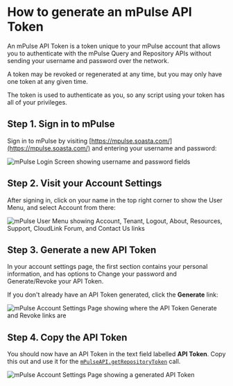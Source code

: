 # How to generate an mPulse API Token

An mPulse API Token is a token unique to your mPulse account that allows you to authenticate with
the mPulse Query and Repository APIs without sending your username and password over the network.

A token may be revoked or regenerated at any time, but you may only have one token at any given
time.

The token is used to authenticate as you, so any script using your token has all of your privileges.

## Step 1. Sign in to mPulse

Sign in to mPulse by visiting [https://mpulse.soasta.com/](https://mpulse.soasta.com/) and entering
your username and password:

![mPulse Login Screen showing username and password fields](images/mpulse-login-screen.png)


## Step 2. Visit your Account Settings

After signing in, click on your name in the top right corner to show the User Menu, and select
Account from there:

![mPulse User Menu showing Account, Tenant, Logout, About, Resources, Support, CloudLink Forum, and Contact Us links](images/mpulse-account-menu.png)


## Step 3. Generate a new API Token

In your account settings page, the first section contains your personal information, and has options
to Change your password and Generate/Revoke your API Token.

If you don't already have an API Token generated, click the **Generate** link:

![mPulse Account Settings Page showing where the API Token Generate and Revoke links are](images/mpulse-account-settings.png)


## Step 4. Copy the API Token

You should now have an API Token in the text field labelled **API Token**.  Copy this out and use it
for the [`mPulseAPI.getRepositoryToken`](@ref) call.

![mPulse Account Settings Page showing a generated API Token](images/mpulse-account-apitoken.png)

